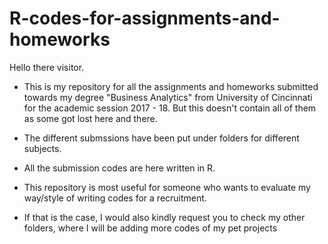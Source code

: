 # R-codes-for-assignments-and-homeworks


Hello there visitor.

* This is my repository for all the assignments and homeworks submitted towards my degree "Business Analytics" from University of Cincinnati for the academic session 2017 - 18. But this doesn't contain all of them as some got lost here and there. 

* The different submssions have been put under folders for different subjects.

* All the submission codes are here written in R. 

* This repository is most useful for someone who wants to evaluate my way/style of writing codes for a recruitment.

* If that is the case, I would also kindly request you to check my other folders, where I will be adding more codes of my pet projects

